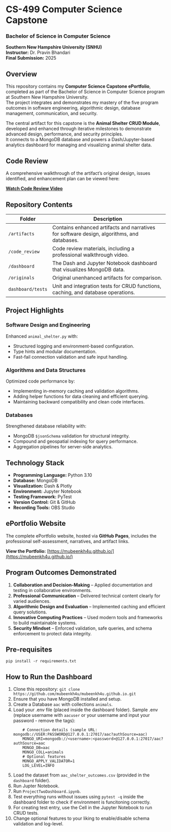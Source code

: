 # CS-499 Computer Science Capstone

### Bachelor of Science in Computer Science  
**Southern New Hampshire University (SNHU)**  
**Instructor:** Dr. Pravin Bhandari  
**Final Submission:** 2025  

## Overview

This repository contains my **Computer Science Capstone ePortfolio**, completed as part of the Bachelor of Science in Computer Science program at Southern New Hampshire University.  
The project integrates and demonstrates my mastery of the five program outcomes in software engineering, algorithmic design, database management, communication, and security.

The central artifact for this capstone is the **Animal Shelter CRUD Module**, developed and enhanced through iterative milestones to demonstrate advanced design, performance, and security principles.  
It connects to a MongoDB database and powers a Dash/Jupyter-based analytics dashboard for managing and visualizing animal shelter data.

## Code Review

A comprehensive walkthrough of the artifact’s original design, issues identified, and enhancement plan can be viewed here:

**[Watch Code Review Video](https://youtu.be/ziDEvxnYvEU)**

## Repository Contents

| Folder | Description |
|--------|--------------|
| `/artifacts` | Contains enhanced artifacts and narratives for software design, algorithms, and databases. |
| `/code_review` | Code review materials, including a professional walkthrough video. |
| `/dashboard` | The Dash and Jupyter Notebook dashboard that visualizes MongoDB data. |
| `/originals` | Original unenhanced artifacts for comparison. |
| `dashboard/tests` | Unit and integration tests for CRUD functions, caching, and database operations. |

## Project Highlights

### Software Design and Engineering
Enhanced `animal_shelter.py` with:
- Structured logging and environment-based configuration.
- Type hints and modular documentation.
- Fast-fail connection validation and safe input handling.

### Algorithms and Data Structures
Optimized code performance by:
- Implementing in-memory caching and validation algorithms.
- Adding helper functions for data cleaning and efficient querying.
- Maintaining backward compatibility and clean code interfaces.

### Databases
Strengthened database reliability with:
- MongoDB `$jsonSchema` validation for structural integrity.
- Compound and geospatial indexing for query performance.
- Aggregation pipelines for server-side analytics.

## Technology Stack

- **Programming Language:** Python 3.10  
- **Database:** MongoDB  
- **Visualization:** Dash & Plotly  
- **Environment:** Jupyter Notebook  
- **Testing Framework:** PyTest  
- **Version Control:** Git & GitHub  
- **Recording Tools:** OBS Studio  

## ePortfolio Website

The complete ePortfolio website, hosted via **GitHub Pages**, includes the professional self-assessment, narratives, and artifact links.

**View the Portfolio:** [https://mubeenkh4u.github.io/](https://mubeenkh4u.github.io/)

## Program Outcomes Demonstrated

1. **Collaboration and Decision-Making** – Applied documentation and testing in collaborative environments.  
2. **Professional Communication** – Delivered technical content clearly for varied audiences.  
3. **Algorithmic Design and Evaluation** – Implemented caching and efficient query solutions.  
4. **Innovative Computing Practices** – Used modern tools and frameworks to build maintainable systems.  
5. **Security Mindset** – Enforced validation, safe queries, and schema enforcement to protect data integrity.

## Pre-requisites

`pip install -r requirements.txt`

## How to Run the Dashboard

1. Clone this repository:
    `git clone https://github.com/mubeenkh4u/mubeenkh4u.github.io.git`
3. Ensure that you have MongoDB installed and setup.
4. Create a Database `aac` with collections `animals`.
5. Load your .env file (placed inside the dashboard folder).
    Sample .env (replace username with `aacuser` or your username and input your password - remove the tags):
    ```
        # Connection details (sample URL: mongodb://USER:PASSWORD@127.0.0.1:27017/aac?authSource=aac)
        MONGO_URI=mongodb://<username>:<password>@127.0.0.1:27017/aac?authSource=aac
        MONGO_DB=aac
        MONGO_COLL=animals
        # Optional features
        MONGO_APPLY_VALIDATOR=1
        LOG_LEVEL=INFO
6. Load the dataset from `aac_shelter_outcomes.csv` (provided in the `dashboard` folder).
7. Run Jupter Notebook.
8. Run `ProjectTwoDashboard.ipynb`.
9. Test everything runs without issues using `pytest -q` inside the dashboard folder to check if environment is funcitoning correctly.
10. For creating test entry, use the Cell in the Jupyter Notebook to run CRUD tests. 
11. Change optional features to your liking to enable/disable schema validation and log-level.